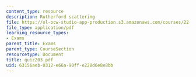 ```yaml
---
content_type: resource
description: Rutherford scattering
file: https://ol-ocw-studio-app-production.s3.amazonaws.com/courses/22-101-applied-nuclear-physics-fall-2003/63156aeb0312e66a90ffe228d6e8e8bb_quiz203.pdf
file_type: application/pdf
learning_resource_types:
- Exams
parent_title: Exams
parent_type: CourseSection
resourcetype: Document
title: quiz203.pdf
uid: 63156aeb-0312-e66a-90ff-e228d6e8e8bb
---
```

